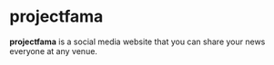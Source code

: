 # projectfama
<strong>projectfama</strong> is a social media website that you can share your news everyone at any venue.
